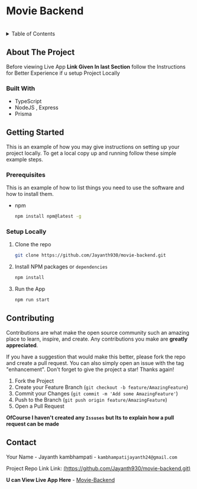 # Movie Backend

<!-- PROJECT LOGO -->
<br />
<!-- TABLE OF CONTENTS -->
<details>
  <summary>Table of Contents</summary>
  <ol>
    <li>
      <a href="#about-the-project">About The Project</a>
      <ul>
        <li><a href="#built-with">Built With</a></li>
      </ul>
    </li>
    <li>
      <a href="#getting-started">Getting Started</a>
      <ul>
        <li><a href="#prerequisites">Prerequisites</a></li>
        <li><a href="#installation">Installation</a></li>
      </ul>
    </li>
    <li><a href="#contributing">Contributing</a></li>
    <li><a href="#contact">Contact</a></li>
  </ol>
</details>


<!-- ABOUT THE PROJECT -->
## About The Project
Before viewing Live App **Link Given In last Section** follow the Instructions for Better Experience if u setup Project Locally 


### Built With
* TypeScript
* NodeJS , Express
* Prisma
<!-- GETTING STARTED -->
## Getting Started

This is an example of how you may give instructions on setting up your project locally.
To get a local copy up and running follow these simple example steps.

### Prerequisites

This is an example of how to list things you need to use the software and how to install them.
* npm
  ```sh
  npm install npm@latest -g
  ```

### Setup Locally

1. Clone the repo
   ```sh
   git clone https://github.com/Jayanth930/movie-backend.git
   ```
2. Install NPM packages or `dependencies`
   ```sh
   npm install
   ```
3. Run the App
   ```sh
   npm run start 
   ```

<!-- USAGE EXAMPLES -->

<!-- ROADMAP -->

<!-- CONTRIBUTING -->
## Contributing

Contributions are what make the open source community such an amazing place to learn, inspire, and create. Any contributions you make are **greatly appreciated**.

If you have a suggestion that would make this better, please fork the repo and create a pull request. You can also simply open an issue with the tag "enhancement".
Don't forget to give the project a star! Thanks again!

1. Fork the Project
2. Create your Feature Branch (`git checkout -b feature/AmazingFeature`)
3. Commit your Changes (`git commit -m 'Add some AmazingFeature'`)
4. Push to the Branch (`git push origin feature/AmazingFeature`)
5. Open a Pull Request

**OfCourse I haven't created  any `Issuses` but Its to explain how a pull request can be made**



<!-- CONTACT -->
## Contact

Your Name - Jayanth kambhampati - `kambhampatijayanth24@gmail.com`

Project Repo Link Link: [(https://github.com/Jayanth930/movie-backend.git)](https://github.com/Jayanth930/movie-backend.git)

**U can View Live App Here** -  [Movie-Backend](https://movie-backend-2vsz.onrender.com)
